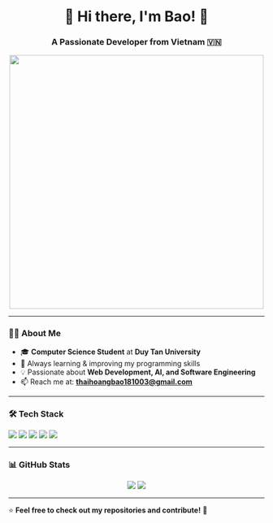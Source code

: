 <h1 align="center">🚀 Hi there, I'm Bao! 👋</h1>
<h3 align="center">A Passionate Developer from Vietnam 🇻🇳</h3>

<p align="center">
  <img src="https://media.giphy.com/media/qgQUggAC3Pfv687qPC/giphy.gif" width="500">
</p>

---

### 🧑‍💻 About Me
- 🎓 **Computer Science Student** at **Duy Tan University**  
- 🌱 Always learning & improving my programming skills  
- 💡 Passionate about **Web Development, AI, and Software Engineering**  
- 📫 Reach me at: **thaihoangbao181003@gmail.com**  

---

### 🛠️ Tech Stack
<p align="left">
  <img src="https://img.shields.io/badge/Java-ED8B00?style=for-the-badge&logo=java&logoColor=white">
  <img src="https://img.shields.io/badge/SpringBoot-6DB33F?style=for-the-badge&logo=spring&logoColor=white">
  <img src="https://img.shields.io/badge/MySQL-4479A1?style=for-the-badge&logo=mysql&logoColor=white">
  <img src="https://img.shields.io/badge/Vue.js-4FC08D?style=for-the-badge&logo=vue.js&logoColor=white">
  <img src="https://img.shields.io/badge/Python-3776AB?style=for-the-badge&logo=python&logoColor=white">
</p>

---

### 📊 GitHub Stats
<p align="center">
  <img src="https://github-readme-stats.vercel.app/api?username=your-github-username&show_icons=true&theme=radical">
  <img src="https://github-readme-streak-stats.herokuapp.com/?user=your-github-username&theme=dark">
</p>

---

⭐ **Feel free to check out my repositories and contribute!** 🚀
